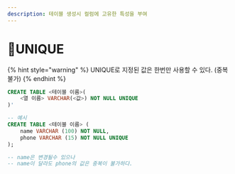 ```yaml
---
description: 테이블 생성시 컬럼에 고유한 특성을 부여
---
```


# UNIQUE

{% hint style="warning" %}
UNIQUE로 지정된 값은 한번만 사용할 수 있다. (중복 불가)
{% endhint %}

```sql
CREATE TABLE <테이블 이름>(
    <열 이름> VARCHAR(<값>) NOT NULL UNIQUE
)'
```



```sql
-- 예시
CREATE TABLE <테이블 이름> (
    name VARCHAR (100) NOT NULL,
    phone VARCHAR (15) NOT NULL UNIQUE
);

-- name은 변경될수 있으나 
-- name이 달라도 phone의 값은 중복이 불가하다.
```
